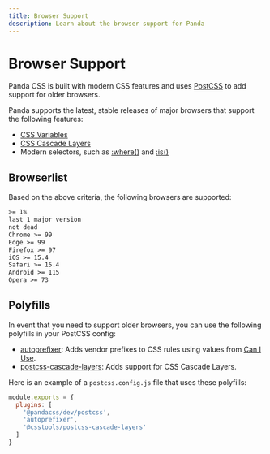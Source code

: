 ```yaml
---
title: Browser Support
description: Learn about the browser support for Panda
---
```


# Browser Support

Panda CSS is built with modern CSS features and uses [PostCSS](https://postcss.org/) to add support for older browsers.

Panda supports the latest, stable releases of major browsers that support the following features:

- [CSS Variables](https://caniuse.com/#feat=css-variables)
- [CSS Cascade Layers](https://caniuse.com/css-variables)
- Modern selectors, such as [:where()](https://caniuse.com/mdn-css_selectors_where) and [:is()](https://caniuse.com/css-matches-pseudo)

## Browserlist

Based on the above criteria, the following browsers are supported:

```txt
>= 1%
last 1 major version
not dead
Chrome >= 99
Edge >= 99
Firefox >= 97
iOS >= 15.4
Safari >= 15.4
Android >= 115
Opera >= 73
```

## Polyfills

In event that you need to support older browsers, you can use the following polyfills in your PostCSS config:

- [autoprefixer](https://github.com/postcss/autoprefixer): Adds vendor prefixes to CSS rules using values from [Can I Use](https://caniuse.com/).
- [postcss-cascade-layers](https://www.npmjs.com/package/@csstools/postcss-cascade-layers): Adds support for CSS Cascade Layers.

Here is an example of a `postcss.config.js` file that uses these polyfills:

```js
module.exports = {
  plugins: [
    '@pandacss/dev/postcss',
    'autoprefixer',
    '@csstools/postcss-cascade-layers'
  ]
}
```

